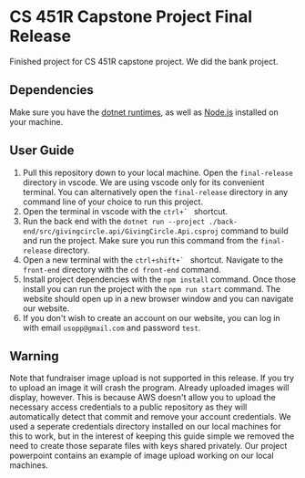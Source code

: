 # CS 451R Capstone Project Final Release
Finished project for CS 451R capstone project. We did the bank project.

## Dependencies

Make sure you have the [dotnet runtimes](https://learn.microsoft.com/en-us/dotnet/core/install/windows?tabs=net70), as well as [Node.js](https://nodejs.org/en/download) installed on your machine.

## User Guide
1. Pull this repository down to your local machine. Open the `final-release` directory in vscode. We are using vscode only for its convenient terminal. You can alternatively open the `final-release` directory in any command line of your choice to run this project.
2. Open the terminal in vscode with the ``ctrl+` `` shortcut.
3. Run the back end with the `dotnet run --project ./back-end/src/givingcircle.api/GivingCircle.Api.csproj` command to build and run the project. Make sure you run this command from the `final-release` directory.
4. Open a new terminal with the ``ctrl+shift+` `` shortcut. Navigate to the `front-end` directory with the `cd front-end` command.
5. Install project dependencies with the `npm install` command. Once those install you can run the project with the `npm run start` command. The website should open up in a new browser window and you can navigate our website.
6. If you don't wish to create an account on our website, you can log in with email `usopp@gmail.com` and password `test`.


## Warning

Note that fundraiser image upload is not supported in this release. If you try to upload an image it will crash the program. Already uploaded images will display, however. This is because AWS doesn't allow you to upload the necessary access credentials to a public repository as they will automatically detect that commit and remove your account credentials. We used a seperate credentials directory installed on our local machines for this to work, but in the interest of keeping this guide simple we removed the need to create those separate files with keys shared privately. Our project powerpoint contains an example of image upload working on our local machines.